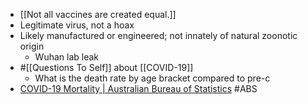 - [[Not all vaccines are created equal.]]
- Legitimate virus, not a hoax
- Likely manufactured or engineered; not innately of natural zoonotic origin
	- Wuhan lab leak
- #[[Questions To Self]] about [[COVID-19]]
	- What is the death rate by age bracket compared to pre-c
- [COVID-19 Mortality | Australian Bureau of Statistics](https://www.abs.gov.au/articles/covid-19-mortality-1) #ABS